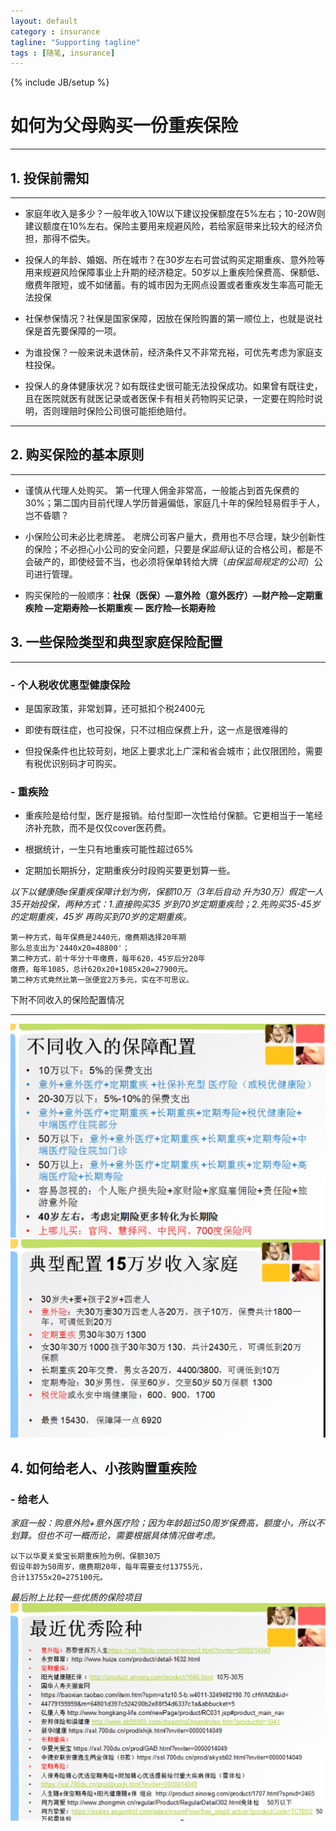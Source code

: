 ```yaml
---
layout: default
category : insurance
tagline: "Supporting tagline"
tags : [随笔, insurance]
---
```

{% include JB/setup %}
# 如何为父母购买一份重疾保险

---

## 1. 投保前需知

---

- 家庭年收入是多少？一般年收入10W以下建议投保额度在5%左右；10-20W则建议额度在10%左右。保险主要用来规避风险，若给家庭带来比较大的经济负担，那得不偿失。

- 投保人的年龄、婚姻、所在城市？在30岁左右可尝试购买定期重疾、意外险等用来规避风险保障事业上升期的经济稳定。50岁以上重疾险保费高、保额低、缴费年限短，或不如储蓄。有的城市因为无网点设置或者重疾发生率高可能无法投保

- 社保参保情况？社保是国家保障，因放在保险购置的第一顺位上，也就是说社保是首先要保障的一项。

- 为谁投保？一般来说未退休前，经济条件又不非常充裕，可优先考虑为家庭支柱投保。

- 投保人的身体健康状况？如有既往史很可能无法投保成功。如果曾有既往史，且在医院就医有就医记录或者医保卡有相关药物购买记录，一定要在购险时说明，否则理赔时保险公司很可能拒绝赔付。

---

## 2. 购买保险的基本原则

---

- 谨慎从代理人处购买。 第一代理人佣金非常高，一般能占到首先保费的30%；第二国内目前代理人学历普遍偏低，家庭几十年的保险轻易假手于人，岂不昏聩？

- 小保险公司未必比老牌差。 老牌公司客户量大，费用也不尽合理，缺少创新性的保险；不必担心小公司的安全问题，只要是*保监局*认证的合格公司，都是不会破产的，即使经营不当，也必须将保单转给大牌（*由保监局规定的公司*）公司进行管理。

- 购买保险的一般顺序：**社保（医保）—意外险（意外医疗）—财产险—定期重疾险 —定期寿险—长期重疾 — 医疗险—长期寿险**

## 3. 一些保险类型和典型家庭保险配置

---

### - 个人税收优惠型健康保险

- 是国家政策，非常划算，还可抵扣个税2400元

- 即使有既往症，也可投保，只不过相应保费上升，这一点是很难得的

- 但投保条件也比较苛刻，地区上要求北上广深和省会城市；此仅限团险，需要有税优识别码才可购买。
        

### - 重疾险
	
- 重疾险是给付型，医疗是报销。给付型即一次性给付保额。它更相当于一笔经济补充款，而不是仅仅cover医药费。
    
- 根据统计，一生只有地重疾可能性超过65%
    
- 定期加长期拆分，定期重疾分时段购买要更划算一些。
	
*以下以健康随e保重疾保障计划为例，保额10万（3年后自动
升为30万）假定一人35开始投保，两种方式：1.直接购买35
岁到70岁定期重疾险；2.先购买35-45岁的定期重疾，45岁
再购买到70岁的定期重疾。*

    第一种方式，每年保费是2440元，缴费期选择20年期
    那么总支出为'2440x20=48800'；
    第二种方式，前十年分十年缴费，每年620，45岁后分20年 
    缴费，每年1085，总计620x20+1085x20=27900元。
    第二种方式竟然比第一张便宜2万多元，实在不可思议。

下附不同收入的保险配置情况
    
---
![保险1](https://raw.githubusercontent.com/amornuist/amornuist.github.com/master/assets/img/insre1%20(10).jpg)
![保险2](https://raw.githubusercontent.com/amornuist/amornuist.github.com/master/assets/img/insre1%20(11).jpg)
## 4. 如何给老人、小孩购置重疾险

### - 给老人

*家庭一般：购意外险+意外医疗险；因为年龄超过50周岁保费高，额度小，所以不划算。但也不可一概而论，需要根据具体情况做考虑。*

	以下以华夏关爱宝长期重疾险为例，保额30万
    假设年龄为50周岁，缴费期20年，每年需要支付13755元，
    合计13755x20=275100元。

*最后附上比较一些优质的保险项目*
![保险3](https://raw.githubusercontent.com/amornuist/amornuist.github.com/master/assets/img/insre1%20(13).jpg)
	


